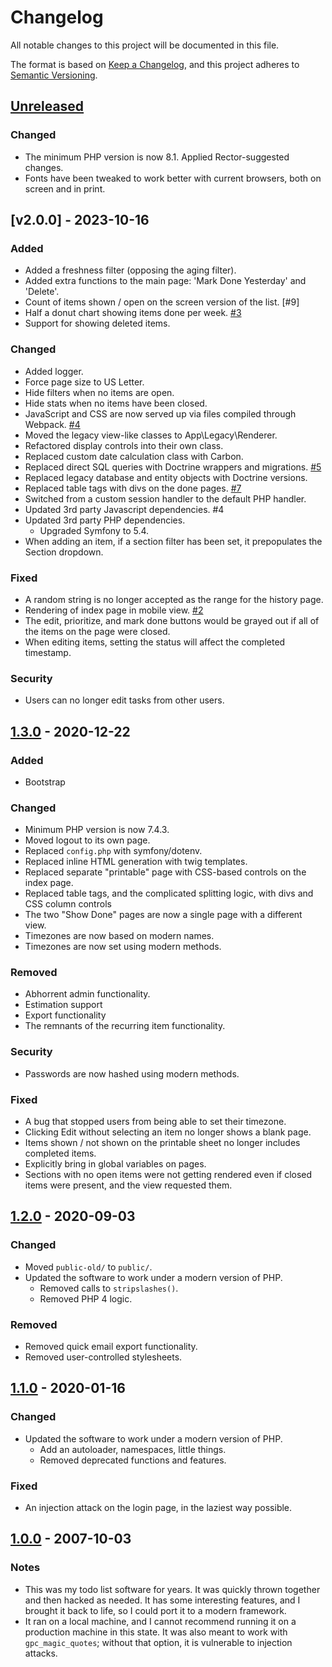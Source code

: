 # Changelog

All notable changes to this project will be documented in this file.

The format is based on [Keep a Changelog](https://keepachangelog.com/en/1.0.0/),
and this project adheres to [Semantic Versioning](https://semver.org/spec/v2.0.0.html).

## [Unreleased]

### Changed

- The minimum PHP version is now 8.1.  Applied Rector-suggested changes.
- Fonts have been tweaked to work better with current browsers, both on screen
  and in print.

## [v2.0.0] - 2023-10-16

### Added

- Added a freshness filter (opposing the aging filter).
- Added extra functions to the main page: 'Mark Done Yesterday' and 'Delete'.
- Count of items shown / open on the screen version of the list. [#9]
- Half a donut chart showing items done per week. [#3]
- Support for showing deleted items.

### Changed

- Added logger.
- Force page size to US Letter.
- Hide filters when no items are open.
- Hide stats when no items have been closed.
- JavaScript and CSS are now served up via files compiled through Webpack. [#4]
- Moved the legacy view-like classes to App\Legacy\Renderer.
- Refactored display controls into their own class.
- Replaced custom date calculation class with Carbon.
- Replaced direct SQL queries with Doctrine wrappers and migrations. [#5]
- Replaced legacy database and entity objects with Doctrine versions.
- Replaced table tags with divs on the done pages. [#7]
- Switched from a custom session handler to the default PHP handler.
- Updated 3rd party Javascript dependencies. #4
- Updated 3rd party PHP dependencies.
  - Upgraded Symfony to 5.4.
- When adding an item, if a section filter has been set, it prepopulates the
  Section dropdown.

### Fixed

- A random string is no longer accepted as the range for the history page.
- Rendering of index page in mobile view. [#2]
- The edit, prioritize, and mark done buttons would be grayed out if all of the
  items on the page were closed.
- When editing items, setting the status will affect the completed timestamp.

### Security

- Users can no longer edit tasks from other users.

## [1.3.0] - 2020-12-22

### Added

- Bootstrap

### Changed

- Minimum PHP version is now 7.4.3.
- Moved logout to its own page.
- Replaced `config.php` with symfony/dotenv.
- Replaced inline HTML generation with twig templates.
- Replaced separate "printable" page with CSS-based controls on the index page.
- Replaced table tags, and the complicated splitting logic, with divs and CSS
  column controls
- The two "Show Done" pages are now a single page with a different view.
- Timezones are now based on modern names.
- Timezones are now set using modern methods.

### Removed

- Abhorrent admin functionality.
- Estimation support
- Export functionality
- The remnants of the recurring item functionality.

### Security

- Passwords are now hashed using modern methods.

### Fixed

- A bug that stopped users from being able to set their timezone.
- Clicking Edit without selecting an item no longer shows a blank page.
- Items shown / not shown on the printable sheet no longer includes completed
  items.
- Explicitly bring in global variables on pages.
- Sections with no open items were not getting rendered even if closed items
  were present, and the view requested them.

## [1.2.0] - 2020-09-03

### Changed

- Moved `public-old/` to `public/`.
- Updated the software to work under a modern version of PHP.
  - Removed calls to `stripslashes()`.
  - Removed PHP 4 logic.

### Removed

- Removed quick email export functionality.
- Removed user-controlled stylesheets.

## [1.1.0] - 2020-01-16

### Changed

- Updated the software to work under a modern version of PHP.
  - Add an autoloader, namespaces, little things.
  - Removed deprecated functions and features.

### Fixed

- An injection attack on the login page, in the laziest way possible.

## [1.0.0] - 2007-10-03

### Notes

- This was my todo list software for years.  It was quickly thrown together and
  then hacked as needed.  It has some interesting features, and I brought it
  back to life, so I could port it to a modern framework.
- It ran on a local machine, and I cannot recommend running it on a production
  machine in this state.  It was also meant to work with `gpc_magic_quotes`;
  without that option, it is vulnerable to injection attacks.

[Unreleased]: https://github.com/dharple/todo/compare/v2.0.0...main
[2.0.0]: https://github.com/dharple/todo/compare/v1.3.0...v2.0.0
[1.3.0]: https://github.com/dharple/todo/compare/v1.2.0...v1.3.0
[1.2.0]: https://github.com/dharple/todo/compare/v1.1.0...v1.2.0
[1.1.0]: https://github.com/dharple/todo/compare/v1.0.0...v1.1.0
[1.0.0]: https://github.com/dharple/todo/releases/tag/v1.0.0

[#7]: https://github.com/dharple/todo/issues/7
[#5]: https://github.com/dharple/todo/issues/5
[#4]: https://github.com/dharple/todo/issues/4
[#3]: https://github.com/dharple/todo/issues/3
[#2]: https://github.com/dharple/todo/issues/2
